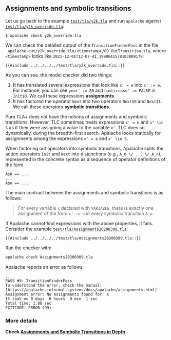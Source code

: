 <a name="assignments"></a>
<a name="symbolicTransitions"></a>
## Assignments and symbolic transitions

Let us go back to the example
[`test/tla/y2k.tla`](https://github.com/informalsystems/apalache/blob/unstable/test/tla/y2k.tla)
and run `apalache` against
[`test/tla/y2k_override.tla`](https://github.com/informalsystems/apalache/blob/unstable/test/tla/y2k_override.tla):

```console
$ apalache check y2k_override.tla
```

We can check the detailed output of the `TransitionFinderPass` in the file
`_apalache-out/y2k_override.tla/<timestamp>/09_OutTransition.tla`, where
`<timestamp>` looks like `2021-12-01T12-07-41_1998641578103809179`:

```tla
{{#include ../../../../test/tla/y2k_override.tla::}}
```

As you can see, the model checker did two things:

1. It has translated several expressions that look like `x' = e` into `x' := e`.
   For instance, you can see `year' := 80` and `hasLicense' := FALSE` in
   `Init$0`. We call these expressions **assignments**.
1. It has factored the operator `Next` into two operators `Next$0` and `Next$1`.
   We call these operators **symbolic transitions**.

Pure TLA+ does not have the notions of assignments and symbolic
transitions.  However, TLC sometimes treats expressions `x' = e` and `x' \in S`
as if they were assigning a value to the variable `x'`. TLC does so
dynamically, during the breadth-first search. Apalache looks statically for assignments
among the expressions `x' = e` and `x' \in S`.

When factoring out operators into symbolic transitions, Apalache splits the
action operators `Init` and `Next` into disjunctions (e.g., `A_0 \/ ... \/ A_n`),
represented in the concrete syntax as a sequence of operator definitions of the
form

``` tla
A$0 == ...
...
A$n == ...
```

The main contract between the assignments and symbolic transitions is as
follows:

> For every variable `x` declared with `VARIABLE`, there is exactly one
> assignment of the form `x' := e` in every symbolic transition `A_n`.

If Apalache cannot find expressions with the above properties, it fails.
Consider the example
[`test/tla/Assignments20200309.tla`](https://github.com/informalsystems/apalache/blob/unstable/test/tla/Assignments20200309.tla):

```tla
{{#include ../../../../test/tla/Assignments20200309.tla::}}
```

Run the checker with:

```bash
apalache check Assignments20200309.tla
```

Apalache reports an error as follows:

```console
...
PASS #9: TransitionFinderPass
To understand the error, check the manual:
[https://apalache.informal.systems/docs/apalache/assignments.html]
Assignment error: No assignments found for: a
It took me 0 days  0 hours  0 min  1 sec
Total time: 1.88 sec
EXITCODE: ERROR (99)
```

### More details

**Check [Assignments and Symbolic Transitions in
Depth](../assignments-in-depth.md).**

